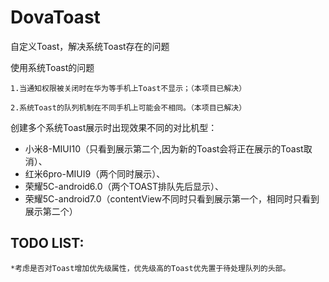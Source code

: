# DovaToast
自定义Toast，解决系统Toast存在的问题

使用系统Toast的问题

    1.当通知权限被关闭时在华为等手机上Toast不显示；（本项目已解决）

    2.系统Toast的队列机制在不同手机上可能会不相同。（本项目已解决）

创建多个系统Toast展示时出现效果不同的对比机型：
 * 小米8-MIUI10（只看到展示第二个,因为新的Toast会将正在展示的Toast取消）、
 * 红米6pro-MIUI9（两个同时展示）、
 * 荣耀5C-android6.0（两个TOAST排队先后显示）、
 * 荣耀5C-android7.0（contentView不同时只看到展示第一个，相同时只看到展示第二个）

## TODO LIST:
    *考虑是否对Toast增加优先级属性，优先级高的Toast优先置于待处理队列的头部。